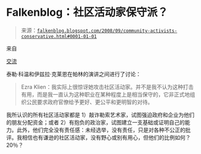 <!--yml

类别：未分类

日期：2024-05-12 22:59:50

-->

# Falkenblog：社区活动家保守派？

> 来源：[`falkenblog.blogspot.com/2008/09/community-activists-conservative.html#0001-01-01`](http://falkenblog.blogspot.com/2008/09/community-activists-conservative.html#0001-01-01)

来自

[交流](http://nymag.com/daily/intel/2008/09/tyler_cowen_and_ezra_klein_on_palin8217s_speech_and_what_obama_and_mccain_would_each_accomplish_or_not_as_president.html)

泰勒·科温和伊兹拉·克莱恩在帕林的演讲之间进行了讨论：

> Ezra Klien：我实际上很惊讶她攻击社区活动家。并不是我不认为这种打击有用，而是我一直认为这种职业在某种程度上是相当保守的，它非正式地组织公民要求政府官僚给予更好、更公平和更明智的对待。

我所认识的所有社区活动家都是 1）敲诈勒索艺术家，试图强迫政府和企业为他们的朋友分配资金；或者 2）有抱负的政治家，试图建立一支基础或证明自己的能力。此外，他们完全没有责任感：未经选举，没有责任，只是对各种不公正的批评。我相信也有谦逊的社区活动家，没有野心或别有用心，但他们的比例如何？20％？
